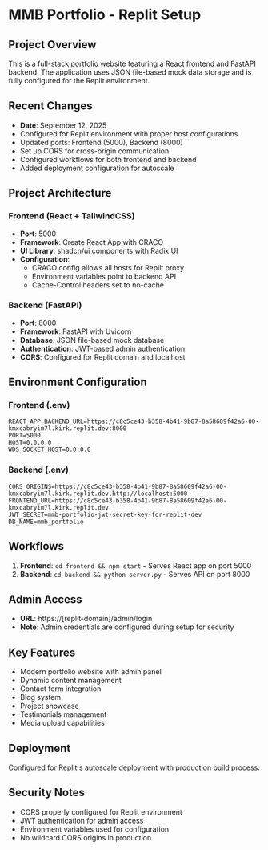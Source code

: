 # MMB Portfolio - Replit Setup

## Project Overview
This is a full-stack portfolio website featuring a React frontend and FastAPI backend. The application uses JSON file-based mock data storage and is fully configured for the Replit environment.

## Recent Changes
- **Date**: September 12, 2025
- Configured for Replit environment with proper host configurations
- Updated ports: Frontend (5000), Backend (8000)
- Set up CORS for cross-origin communication
- Configured workflows for both frontend and backend
- Added deployment configuration for autoscale

## Project Architecture
### Frontend (React + TailwindCSS)
- **Port**: 5000
- **Framework**: Create React App with CRACO
- **UI Library**: shadcn/ui components with Radix UI
- **Configuration**: 
  - CRACO config allows all hosts for Replit proxy
  - Environment variables point to backend API
  - Cache-Control headers set to no-cache

### Backend (FastAPI)
- **Port**: 8000
- **Framework**: FastAPI with Uvicorn
- **Database**: JSON file-based mock database
- **Authentication**: JWT-based admin authentication
- **CORS**: Configured for Replit domain and localhost

## Environment Configuration
### Frontend (.env)
```
REACT_APP_BACKEND_URL=https://c8c5ce43-b358-4b41-9b87-8a58609f42a6-00-kmxcabryim7l.kirk.replit.dev:8000
PORT=5000
HOST=0.0.0.0
WDS_SOCKET_HOST=0.0.0.0
```

### Backend (.env)
```
CORS_ORIGINS=https://c8c5ce43-b358-4b41-9b87-8a58609f42a6-00-kmxcabryim7l.kirk.replit.dev,http://localhost:5000
FRONTEND_URL=https://c8c5ce43-b358-4b41-9b87-8a58609f42a6-00-kmxcabryim7l.kirk.replit.dev
JWT_SECRET=mmb-portfolio-jwt-secret-key-for-replit-dev
DB_NAME=mmb_portfolio
```

## Workflows
1. **Frontend**: `cd frontend && npm start` - Serves React app on port 5000
2. **Backend**: `cd backend && python server.py` - Serves API on port 8000

## Admin Access
- **URL**: https://[replit-domain]/admin/login
- **Note**: Admin credentials are configured during setup for security

## Key Features
- Modern portfolio website with admin panel
- Dynamic content management
- Contact form integration
- Blog system
- Project showcase
- Testimonials management
- Media upload capabilities

## Deployment
Configured for Replit's autoscale deployment with production build process.

## Security Notes
- CORS properly configured for Replit environment
- JWT authentication for admin access
- Environment variables used for configuration
- No wildcard CORS origins in production